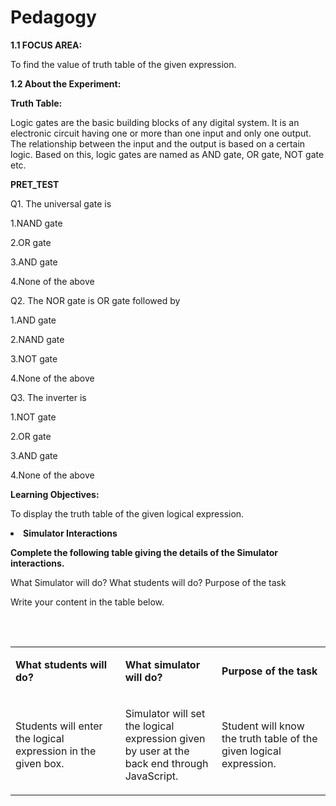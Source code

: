 # Pedagogy
<p><strong>1.1</strong><strong> FOCUS AREA: </strong></p>
<p>To find the value of truth table of the given expression.</p>
<p><strong>1.2 About the Experiment: </strong></p>
<p><strong>Truth Table:</strong></p>
<p>Logic gates are the basic building blocks of any digital system.
It is an electronic circuit having one or more than one input and only one output. 
The relationship between the input and the output is based on a certain logic.
Based on this, logic gates are named as AND gate, OR gate, NOT gate etc.</p>
  <b> PRET_TEST</b>
<P>
Q1. The universal gate is</P>

<P>1.NAND gate</P>
<P>2.OR gate</P>
<P>3.AND gate</P>
<P>4.None of the above</P>
<P>Q2. The NOR gate is OR gate followed by</P>

<P>1.AND gate</P>
<P>2.NAND gate</P>
<P>3.NOT gate</P>
<P>4.None of the above</P>
<P>Q3. The inverter is</P>

<P>1.NOT gate</P>
<P>2.OR gate</P>
<P>3.AND gate</P>
<P>4.None of the above</P>





















<p><strong>Learning Objectives:</strong></p>
<p>To display the truth table of the given logical expression.</p>
<table width="708">
<tbody>
<li><strong> Simulator Interactions</strong></li>
</ol>
<p><strong>Complete the following table giving the details of the Simulator interactions.</strong></p>
<p>What Simulator will do? What students will do? Purpose of the task</p>
<p>Write your content in the table below.</p>
<p>&nbsp;</p>
<table width="703">
<tbody>
<tr>
<td width="254">
<p><strong>What students will do?</strong></p>
</td>
<td width="204">
<p><strong>What simulator will do?</strong></p>
</td>
<td width="245">
<p><strong>Purpose of the task</strong></p>
</td>
</tr>
<tr>
<td width="254">
<p>Students will enter the logical expression in the given box.</p>
</td>
<td width="204">
<p>Simulator will set the logical expression given by user at the back end through JavaScript.</p>
</td>
<td width="245">
<p>Student will know the truth table of the given logical expression.</p>
</td>
</tr>
